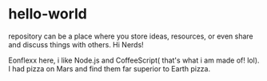 # hello-world
repository can be a place where you store ideas, resources, or even share and discuss things with others.
Hi Nerds!

Eonflexx here, i like Node.js and CoffeeScript( that's what i am made of!  lol).
I had pizza on Mars and find them far superior to Earth pizza.

